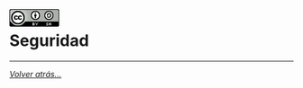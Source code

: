 <img src="../../imagenes/MI-LICENCIA88x31.png" style="float: left; margin-right: 10px;" />

# Seguridad
________________________________________
*[Volver atrás...](../CasosPracticos.md)*